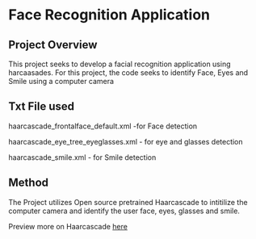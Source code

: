 # Face Recognition Application

## Project Overview
This project seeks to develop a facial recognition application using harcaasades. For this project, the code seeks to identify Face, Eyes and Smile using a computer camera

## Txt File used
haarcascade_frontalface_default.xml -for Face detection

haarcascade_eye_tree_eyeglasses.xml - for eye and glasses detection

haarcascade_smile.xml - for Smile detection

## Method
The Project utilizes Open source pretrained Haarcascade to intitilize the computer camera and identify the user face, eyes, glasses and smile. 

Preview more on Haarcascade [here](https://github.com/opencv/opencv/tree/master/data/haarcascades)
